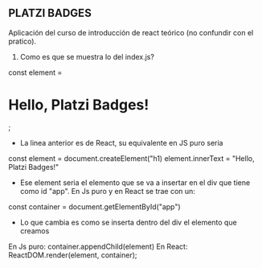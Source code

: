 ## PLATZI BADGES

Aplicación del curso de introducción de react teórico (no confundir con el pratico).

1. Como es que se muestra lo del index.js?

const element = <h1>Hello, Platzi Badges!</h1>;

- La linea anterior es de React, su equivalente en JS puro seria

const element = document.createElement("h1)
element.innerText = "Hello, Platzi Badges!"

- Ese element seria el elemento que se va a insertar en el div que tiene como id "app".
  En Js puro y en React se trae con un:

const container = document.getElementById("app")

- Lo que cambia es como se inserta dentro del div el elemento que creamos

En Js puro: container.appendChild(element)
En React: ReactDOM.render(element, container);

